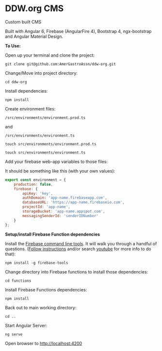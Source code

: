 # DDW.org CMS

Custom built CMS

Built with Angular 6, Firebase (AngularFire 4), Bootstrap 4, ngx-bootstrap and Angular Material Design.

**To Use:**

Open up your terminal and clone the project:

    git clone git@github.com:AmerGastroAssn/ddw-org.git


Change/Move into project directory:

    cd ddw-org

Install dependencies:

    npm install

Create environment files:

`/src/environments/environment.prod.ts`

and

`/src/environments/environment.ts`


    touch src/environments/environment.prod.ts

    touch src/environments/environment.ts


Add your firebase web-app variables to those files:

It should be something like this (with your own values):

```javascript
export const environment = {
    production: false,
    firebase: {
        apiKey: 'key',
        authDomain: 'app-name.firebaseapp.com',
        databaseURL: 'https://app-name.firebaseio.com',
        projectId: 'app-name',
        storageBucket: 'app-name.appspot.com',
        messagingSenderId: 'senderIDNumber'
    }
};
```

**Setup/install Firebase Function dependencies**

Install the [Firebase command line tools](https://firebase.google.com/docs/cli/). It will walk you through a handful of questions. ([Follow instructions](https://firebase.google.com/docs/cli/) and/or search [youtube](https://www.youtube.com/watch?v=9kRgVxULbag) for more info to do that):

    npm install -g firebase-tools

Change directory into Firebase functions to install those dependencies:

    cd functions

Install Firebase Functions dependencies:

    npm install

Back out to main working directory:

    cd ..

Start Angular Server:

    ng serve

Open browser to [http://localhost:4200](http://localhost:4200)

